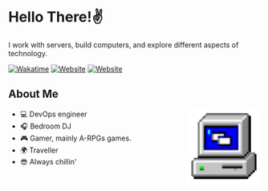 # Hello There!✌️
I work with servers, build computers, and explore different aspects of technology.

[![Wakatime](https://wakatime.com/badge/user/5aa0e2e8-bb0c-4e5f-bfa1-21a31a92c8e6.svg)](https://wakatime.com/@5aa0e2e8-bb0c-4e5f-bfa1-21a31a92c8e6)
[![Website](https://img.shields.io/badge/Website-kaytwenty.com-pink)](https://kaytwenty.com)
[![Website](https://img.shields.io/badge/Website-davidanton.codes-white)](https://davidanton.codes/)


## About Me
<img align="right" alt="Computer GIF" width="150" src="resources/computer.gif" />

- 💻 DevOps engineer 
- 🎧 Bedroom DJ
- 🎮 Gamer, mainly A-RPGs games.
- 🌍 Traveller
- 😎 Always chillin'
